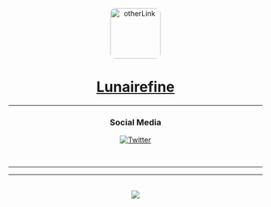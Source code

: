 <div align="center">

[<img align="center" src='https://avatars.githubusercontent.com/u/122246562?v=4' alt='otherLink' height='100' style="border-radius:10%">](https://lunairefine.github.io)
[<h1 style="font-family: Inter; font-size: 28px; outline: none; color: #fffff;">Lunairefine</h1>](https://twitter.conm/lunairefine)

---

</div>
 <div align="center">

### Social Media
  [![Twitter](https://img.shields.io/twitter/follow/lunairefine?style=social)](https://twitter.com/lunairefine)

<br>

<div align="center">

 ---
 ---
 <br>

<img src="https://github-profile-trophy.vercel.app/?username=Lunairefine&theme=onedark&rank=-C" style="align-items: center;"/>
</div>
